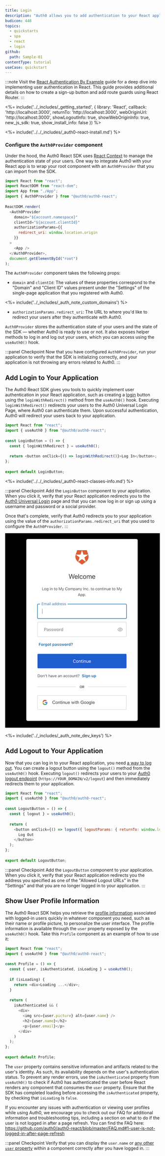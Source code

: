 ```yaml
---
title: Login
description: "Auth0 allows you to add authentication to your React application quickly and to gain access to user profile information. This guide demonstrates how to integrate Auth0 with any new or existing React application using the Auth0 React SDK."
budicon: 448
topics:
  - quickstarts
  - spa
  - react
  - login
github:
  path: Sample-01
contentType: tutorial
useCase: quickstart
---
```

<!-- markdownlint-disable MD002 MD034 MD041 -->

:::note
Visit the [React Authentication By Example](https://developer.auth0.com/resources/guides/spa/react/basic-authentication/) guide for a deep dive into implementing user authentication in React. This guide provides additional details on how to create a sign-up button and add route guards using React Router.
:::

<%= include('../_includes/_getting_started', { library: 'React', callback: 'http://localhost:3000', returnTo: 'http://localhost:3000', webOriginUrl: 'http://localhost:3000', showLogoutInfo: true, showWebOriginInfo: true, new_js_sdk: true, show_install_info: false }) %>

<%= include('../../_includes/_auth0-react-install.md') %>

### Configure the `Auth0Provider` component

Under the hood, the Auth0 React SDK uses [React Context](https://reactjs.org/docs/context.html) to manage the authentication state of your users. One way to integrate Auth0 with your React app is to wrap your root component with an `Auth0Provider` that you can import from the SDK.

```javascript
import React from "react";
import ReactDOM from "react-dom";
import App from "./App";
import { Auth0Provider } from "@auth0/auth0-react";

ReactDOM.render(
  <Auth0Provider
    domain="${account.namespace}"
    clientId="${account.clientId}"
    authorizationParams={{
      redirect_uri: window.location.origin
    }}
  >
    <App />
  </Auth0Provider>,
  document.getElementById("root")
);
```

The `Auth0Provider` component takes the following props:

- `domain` and `clientId`: The values of these properties correspond to the "Domain" and "Client ID" values present under the "Settings" of the single-page application that you registered with Auth0.

<%= include('../_includes/_auth_note_custom_domains') %>

- `authorizationParams.redirect_uri`: The URL to where you'd like to redirect your users after they authenticate with Auth0.

`Auth0Provider` stores the authentication state of your users and the state of the SDK &mdash; whether Auth0 is ready to use or not. It also exposes helper methods to log in and log out your users, which you can access using the `useAuth0()` hook.

:::panel Checkpoint
Now that you have configured `Auth0Provider`, run your application to verify that the SDK is initializing correctly, and your application is not throwing any errors related to Auth0.
:::

## Add Login to Your Application

The Auth0 React SDK gives you tools to quickly implement user authentication in your React application, such as creating a [login](https://auth0.com/docs/login) button using the `loginWithRedirect()` method from the `useAuth0()` hook. Executing `loginWithRedirect()` redirects your users to the Auth0 Universal Login Page, where Auth0 can authenticate them. Upon successful authentication, Auth0 will redirect your users back to your application.

```javascript
import React from "react";
import { useAuth0 } from "@auth0/auth0-react";

const LoginButton = () => {
  const { loginWithRedirect } = useAuth0();

  return <button onClick={() => loginWithRedirect()}>Log In</button>;
};

export default LoginButton;
```

<%= include('../../_includes/_auth0-react-classes-info.md') %>

:::panel Checkpoint
Add the `LoginButton` component to your application. When you click it, verify that your React application redirects you to the [Auth0 Universal Login](https://auth0.com/universal-login) page and that you can now log in or sign up using a username and password or a social provider.

Once that's complete, verify that Auth0 redirects you to your application using the value of the `authorizationParams.redirect_uri` that you used to configure the `Auth0Provider`.
:::

![Auth0 Universal Login](/media/quickstarts/universal-login.png)

<%= include('../_includes/_auth_note_dev_keys') %>

## Add Logout to Your Application

Now that you can log in to your React application, you need [a way to log out](https://auth0.com/docs/logout/guides/logout-auth0). You can create a logout button using the `logout()` method from the `useAuth0()` hook. Executing `logout()` redirects your users to your [Auth0 logout endpoint](https://auth0.com/docs/api/authentication?javascript#logout) (`https://YOUR_DOMAIN/v2/logout`) and then immediately redirects them to your application.

```javascript
import React from "react";
import { useAuth0 } from "@auth0/auth0-react";

const LogoutButton = () => {
  const { logout } = useAuth0();

  return (
    <button onClick={() => logout({ logoutParams: { returnTo: window.location.origin } })}>
      Log Out
    </button>
  );
};

export default LogoutButton;
```

:::panel Checkpoint
Add the `LogoutButton` component to your application. When you click it, verify that your React application redirects you the address you specified as one of the "Allowed Logout URLs" in the "Settings" and that you are no longer logged in to your application.
:::

## Show User Profile Information

The Auth0 React SDK helps you retrieve the [profile information](https://auth0.com/docs/users/concepts/overview-user-profile) associated with logged-in users quickly in whatever component you need, such as their name or profile picture, to personalize the user interface. The profile information is available through the `user` property exposed by the `useAuth0()` hook. Take this `Profile` component as an example of how to use it:

```javascript
import React from "react";
import { useAuth0 } from "@auth0/auth0-react";

const Profile = () => {
  const { user, isAuthenticated, isLoading } = useAuth0();

  if (isLoading) {
    return <div>Loading ...</div>;
  }

  return (
    isAuthenticated && (
      <div>
        <img src={user.picture} alt={user.name} />
        <h2>{user.name}</h2>
        <p>{user.email}</p>
      </div>
    )
  );
};

export default Profile;
```

The `user` property contains sensitive information and artifacts related to the user's identity. As such, its availability depends on the user's authentication status. To prevent any render errors, use the `isAuthenticated` property from `useAuth0()` to check if Auth0 has authenticated the user before React renders any component that consumes the `user` property. Ensure that the SDK has completed loading before accessing the `isAuthenticated` property, by checking that `isLoading` is `false`.

If you encounter any issues with authentication or viewing user profiles while using Auth0, we encourage you to check out our FAQ for additional information and troubleshooting tips, including a section on what to do if the user is not logged in after a page refresh. You can find the FAQ here: https://github.com/auth0/auth0-react/blob/master/FAQ.md#1-user-is-not-logged-in-after-page-refresh


:::panel Checkpoint
Verify that you can display the `user.name` or [any other `user` property](https://auth0.com/docs/users/references/user-profile-structure#user-profile-attributes) within a component correctly after you have logged in.
:::                                              


